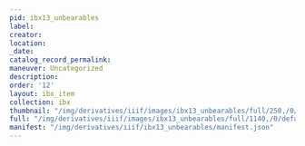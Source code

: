 ```yaml
---
pid: ibx13_unbearables
label:
creator:
location:
_date:
catalog_record_permalink:
maneuver: Uncategorized
description:
order: '12'
layout: ibx_item
collection: ibx
thumbnail: "/img/derivatives/iiif/images/ibx13_unbearables/full/250,/0/default.jpg"
full: "/img/derivatives/iiif/images/ibx13_unbearables/full/1140,/0/default.jpg"
manifest: "/img/derivatives/iiif/ibx13_unbearables/manifest.json"
---
```

